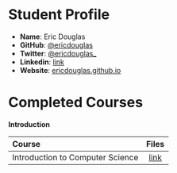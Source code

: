 # Student Profile

- **Name**: Eric Douglas
- **GitHub**: [@ericdouglas](https://github.com/ericdouglas)
- **Twitter**: [@ericdouglas_](https://twitter.com/ericdouglas_)
- **Linkedin**: [link](https://br.linkedin.com/pub/eric-douglas/82/812/813)
- **Website**: [ericdouglas.github.io](http://ericdouglas.github.io/)

# Completed Courses

**Introduction**

Course|Files
:--|:--:
Introduction to Computer Science| [link]()
